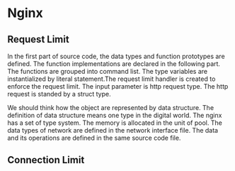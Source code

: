 # Nginx

## Request Limit

In the first part of source code, the data types and function prototypes are defined. The function implementations are declared in the following part. The functions are grouped into command list. The type variables are instantialized by literal statement.The request limit handler is created to enforce the request limit. The input parameter is http request type. The http request is standed by a struct type. 

We should think how the object are represented by data structure. The definition of data structure means one type in the digital world. The nginx has a set of type system. The memory is allocated in the unit of pool. The data types of network are defined in the network interface file. The data and its operations are defined in the same source code file. 

## Connection Limit


